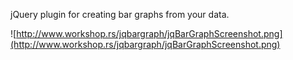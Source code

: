 jQuery plugin for creating bar graphs from your data.

![http://www.workshop.rs/jqbargraph/jqBarGraphScreenshot.png](http://www.workshop.rs/jqbargraph/jqBarGraphScreenshot.png)